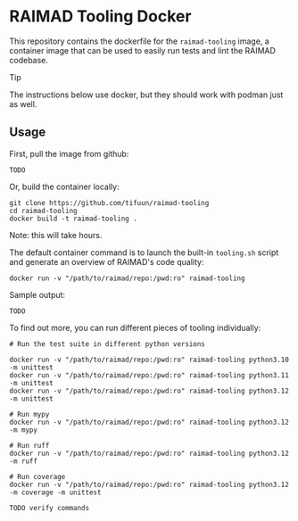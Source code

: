 # RAIMAD Tooling Docker

This repository contains the dockerfile for the `raimad-tooling` image,
a container image that can be used to easily run tests and lint
the RAIMAD codebase.

> [!TIP]
> The instructions below use docker,
> but they should work with podman just as well.

## Usage

First, pull the image from github:

```shell
TODO
```

Or, build the container locally:

```shell
git clone https://github.com/tifuun/raimad-tooling
cd raimad-tooling
docker build -t raimad-tooling .
```
Note: this will take hours.

The default container command is to launch the built-in
`tooling.sh` script and generate an overview
of RAIMAD's code quality:

```shell
docker run -v "/path/to/raimad/repo:/pwd:ro" raimad-tooling
```

Sample output:
```
TODO
```

To find out more, you can run different pieces of tooling individually:

```
# Run the test suite in different python versions

docker run -v "/path/to/raimad/repo:/pwd:ro" raimad-tooling python3.10 -m unittest
docker run -v "/path/to/raimad/repo:/pwd:ro" raimad-tooling python3.11 -m unittest
docker run -v "/path/to/raimad/repo:/pwd:ro" raimad-tooling python3.12 -m unittest

# Run mypy
docker run -v "/path/to/raimad/repo:/pwd:ro" raimad-tooling python3.12 -m mypy

# Run ruff
docker run -v "/path/to/raimad/repo:/pwd:ro" raimad-tooling python3.12 -m ruff

# Run coverage
docker run -v "/path/to/raimad/repo:/pwd:ro" raimad-tooling python3.12 -m coverage -m unittest

TODO verify commands

```





